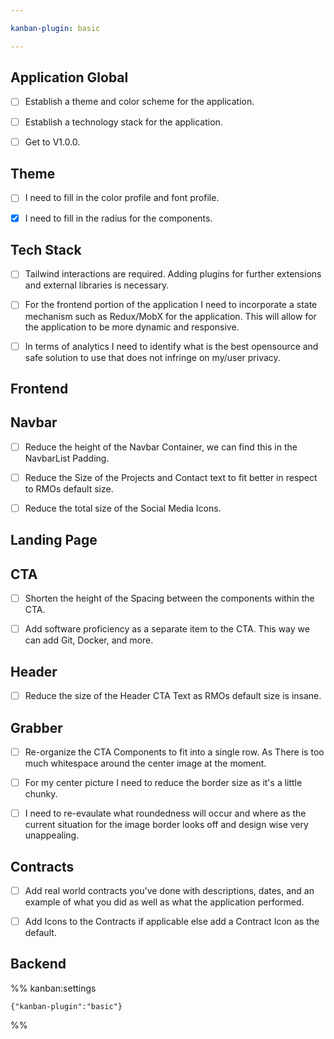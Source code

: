 ```yaml
---

kanban-plugin: basic

---
```


## Application Global

- [ ] Establish a theme and color scheme for the application.
- [ ] Establish a technology stack for the application.
- [ ] Get to V1.0.0.


## Theme

- [ ] I need to fill in the color profile and font profile.
- [x] I need to fill in the radius for the components.


## Tech Stack

- [ ] Tailwind interactions are required. Adding plugins for further extensions and external libraries is necessary.
- [ ] For the frontend portion of the application I need to incorporate a state mechanism such as Redux/MobX for the application. This will allow for the application to be more dynamic and responsive.
- [ ] In terms of analytics I need to identify what is the best opensource and safe solution to use that does not infringe on my/user privacy.


## Frontend



## Navbar

- [ ] Reduce the height of the Navbar Container, we can find this in the NavbarList Padding.
- [ ] Reduce the Size of the Projects and Contact text to fit better in respect to RMOs default size.
- [ ] Reduce the total size of the Social Media Icons.


## Landing Page



## CTA

- [ ] Shorten the height of the Spacing between the components within the CTA.
- [ ] Add software proficiency as a separate item to the CTA. This way we can add Git, Docker, and more.


## Header

- [ ] Reduce the size of the Header CTA Text as RMOs default size is insane.


## Grabber

- [ ] Re-organize the CTA Components to fit into a single row. As There is too much whitespace around the center image at the moment.
- [ ] For my center picture I need to reduce the border size as it's a little chunky.
- [ ] I need to re-evaulate what roundedness will occur and where as the current situation for the image border looks off and design wise very unappealing.


## Contracts

- [ ] Add real world contracts you've done with descriptions, dates, and an example of what you did as well as what the application performed.
- [ ] Add Icons to the Contracts if applicable else add a Contract Icon as the default.


## Backend





%% kanban:settings
```
{"kanban-plugin":"basic"}
```
%%